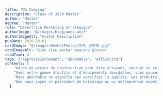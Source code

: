 ```yaml
---
title: "Wu Xueping"
description: "Class of 2020 Master"
author: "Master"
degree: "Master"
role: "Directrice Marketing Stratégique"
authorImage: "@/images/blog/anna.avif"
authorImageAlt: "Avatar Description"
pubDate: 2020-09-01
cardImage: "@/images/MemberPhotos/刘凡 证件照.jpg"
cardImageAlt: "Side view worker wearing gloves"
readTime: 3
tags: ["approvisionnement", "abordable", "efficacité"]
contents: [
    "Gérer un projet de construction peut être écrasant, surtout en ce qui concerne l'approvisionnement. C'est pourquoi ScrewFast s'engage à simplifier le processus et à maintenir vos projets dans les limites du budget.",
    "Avec notre gamme d'outils et d'équipements abordables, vous pouvez trouver tout ce dont vous avez besoin sans vous ruiner. Notre design centré sur l'utilisateur garantit que nos produits sont faciles à utiliser, vous faisant gagner du temps et de la frustration sur le chantier.",
    "Mais abordable ne signifie pas sacrifier la qualité. Les produits ScrewFast sont conçus pour durer, offrant des performances fiables et une durabilité lorsque vous en avez le plus besoin. Et avec notre documentation complète et nos tutoriels, vous pouvez intégrer nos produits de manière transparente dans votre flux de travail, maximisant ainsi l'efficacité et la publicationivité.",
    "Que vous soyez un passionné du bricolage ou un entrepreneur expérimenté, ScrewFast a les solutions dont vous avez besoin pour réussir. Découvrez la différence par vous-même et voyez pourquoi ScrewFast est le choix de confiance pour les besoins en matériel et en construction."
  ]
---
```

